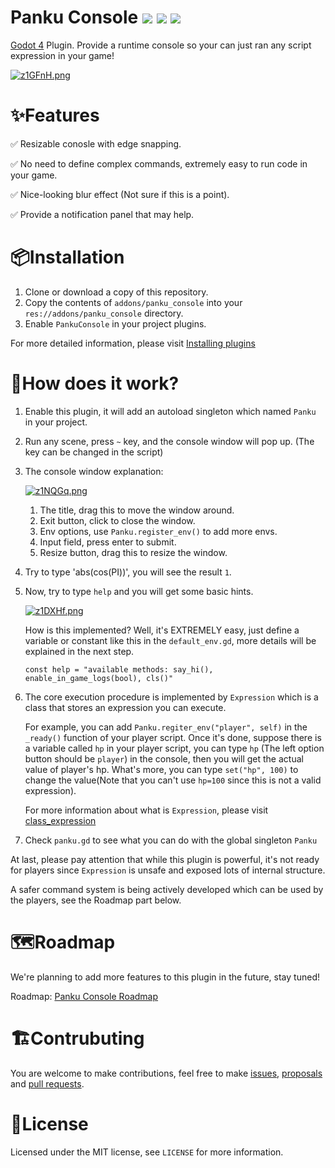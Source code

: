 # Panku Console ![](https://badgen.net/badge/Godot%20Compatible/4.0%2B/cyan) ![](https://badgen.net/github/release/Ark2000/PankuConsole) ![](https://badgen.net/github/license/Ark2000/PankuConsole)

[Godot 4](https://godotengine.org/) Plugin. Provide a runtime console so your can just ran any script expression in your game!

[![z1GFnH.png](https://s1.ax1x.com/2022/11/22/z1GFnH.png)](https://imgse.com/i/z1GFnH)

# ✨Features

  ✅ Resizable conosle with edge snapping.

  ✅ No need to define complex commands, extremely easy to run code in your game.

  ✅ Nice-looking blur effect (Not sure if this is a point).

  ✅ Provide a notification panel that may help.

# 📦Installation

1. Clone or download a copy of this repository.
2. Copy the contents of `addons/panku_console` into your `res://addons/panku_console` directory.
3. Enable `PankuConsole` in your project plugins.

For more detailed information, please visit [Installing plugins](https://docs.godotengine.org/en/latest/tutorials/plugins/editor/installing_plugins.html)

# 🤔How does it work?

1. Enable this plugin, it will add an autoload singleton which named `Panku` in your project.
2. Run any scene, press `~` key, and the console window will pop up. (The key can be changed in the script)
3. The console window explanation:

    [![z1NQGq.png](https://s1.ax1x.com/2022/11/22/z1NQGq.png)](https://imgse.com/i/z1NQGq)

   1. The title, drag this to move the window around.
   2. Exit button, click to close the window.
   3. Env options, use `Panku.register_env()` to add more envs.
   4. Input field, press enter to submit.
   5. Resize button, drag this to resize the window.

4. Try to type 'abs(cos(PI))', you will see the result `1`.

5. Now, try to type `help` and you will get some basic hints.

    [![z1DXHf.png](https://s1.ax1x.com/2022/11/22/z1DXHf.png)](https://imgse.com/i/z1DXHf)

    How is this implemented? Well, it's EXTREMELY easy, just define a variable or constant like this in the `default_env.gd`, more details will be explained in the next step.
    ```gdscript
    const help = "available methods: say_hi(), enable_in_game_logs(bool), cls()"
    ```
6. The core execution procedure is implemented by `Expression` which is a class that stores an expression you can execute.

    For example, you can add `Panku.regiter_env("player", self)` in the `_ready()` function of your player script. 
    Once it's done, suppose there is a variable called `hp` in your player script, you can type `hp` (The left option button should be `player`) in the console, then you will get the actual value of player's hp. 
    What's more, you can type `set("hp", 100)` to change the value(Note that you can't use `hp=100` since this is not a valid expression).

    For more information about what is `Expression`, please visit [class_expression](https://docs.godotengine.org/en/stable/classes/class_expression.html)

7. Check `panku.gd` to see what you can do with the global singleton `Panku`

At last, please pay attention that while this plugin is powerful, it's not ready for players since `Expression` is unsafe and exposed lots of internal structure.

A safer command system is being actively developed which can be used by the players, see the Roadmap part below.

# 🗺Roadmap

We're planning to add more features to this plugin in the future, stay tuned!

Roadmap: [Panku Console Roadmap](https://github.com/users/Ark2000/projects/1)

# 🏗Contrubuting

You are welcome to make contributions, feel free to make [issues](https://github.com/Ark2000/PankuConsole/issues), [proposals](https://github.com/Ark2000/PankuConsole/issues) and [pull requests](https://github.com/Ark2000/PankuConsole/pulls).

# 📜License

Licensed under the MIT license, see `LICENSE` for more information.
